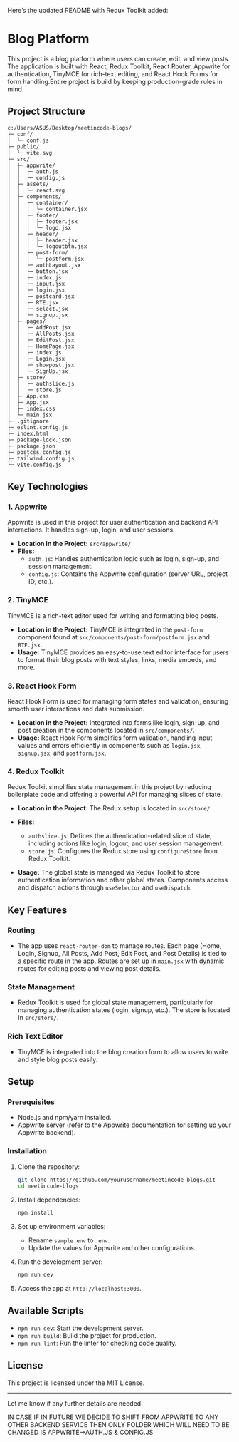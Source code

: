 Here’s the updated README with Redux Toolkit added:

# Blog Platform

This project is a blog platform where users can create, edit, and view posts. The application is built with React, Redux Toolkit, React Router, Appwrite for authentication, TinyMCE for rich-text editing, and React Hook Forms for form handling.Entire project is build by keeping production-grade rules in mind.

## Project Structure

```
c:/Users/ASUS/Desktop/meetincode-blogs/
├─ conf/
│  └─ conf.js
├─ public/
│  └─ vite.svg
├─ src/
│  ├─ appwrite/
│  │  ├─ auth.js
│  │  └─ config.js
│  ├─ assets/
│  │  └─ react.svg
│  ├─ components/
│  │  ├─ container/
│  │  │  └─ container.jsx
│  │  ├─ footer/
│  │  │  ├─ footer.jsx
│  │  │  └─ logo.jsx
│  │  ├─ header/
│  │  │  ├─ header.jsx
│  │  │  └─ logoutbtn.jsx
│  │  ├─ post-form/
│  │  │  └─ postform.jsx
│  │  ├─ authLayout.jsx
│  │  ├─ button.jsx
│  │  ├─ index.js
│  │  ├─ input.jsx
│  │  ├─ login.jsx
│  │  ├─ postcard.jsx
│  │  ├─ RTE.jsx
│  │  ├─ select.jsx
│  │  └─ signup.jsx
│  ├─ pages/
│  │  ├─ AddPost.jsx
│  │  ├─ AllPosts.jsx
│  │  ├─ EditPost.jsx
│  │  ├─ HomePage.jsx
│  │  ├─ index.js
│  │  ├─ Login.jsx
│  │  ├─ showpost.jsx
│  │  └─ SignUp.jsx
│  ├─ store/
│  │  ├─ authslice.js
│  │  └─ store.js
│  ├─ App.css
│  ├─ App.jsx
│  ├─ index.css
│  └─ main.jsx
├─ .gitignore
├─ eslint.config.js
├─ index.html
├─ package-lock.json
├─ package.json
├─ postcss.config.js
├─ tailwind.config.js
└─ vite.config.js
```

## Key Technologies

### 1. **Appwrite**

Appwrite is used in this project for user authentication and backend API interactions. It handles sign-up, login, and user sessions.

- **Location in the Project:** `src/appwrite/`
- **Files:**
  - `auth.js`: Handles authentication logic such as login, sign-up, and session management.
  - `config.js`: Contains the Appwrite configuration (server URL, project ID, etc.).

### 2. **TinyMCE**

TinyMCE is a rich-text editor used for writing and formatting blog posts.

- **Location in the Project:** TinyMCE is integrated in the `post-form` component found at `src/components/post-form/postform.jsx` and `RTE.jsx`.
- **Usage:** TinyMCE provides an easy-to-use text editor interface for users to format their blog posts with text styles, links, media embeds, and more.

### 3. **React Hook Form**

React Hook Form is used for managing form states and validation, ensuring smooth user interactions and data submission.

- **Location in the Project:** Integrated into forms like login, sign-up, and post creation in the components located in `src/components/`.
- **Usage:** React Hook Form simplifies form validation, handling input values and errors efficiently in components such as `login.jsx`, `signup.jsx`, and `postform.jsx`.

### 4. **Redux Toolkit**

Redux Toolkit simplifies state management in this project by reducing boilerplate code and offering a powerful API for managing slices of state.

- **Location in the Project:** The Redux setup is located in `src/store/`.
- **Files:**

  - `authslice.js`: Defines the authentication-related slice of state, including actions like login, logout, and user session management.
  - `store.js`: Configures the Redux store using `configureStore` from Redux Toolkit.

- **Usage:** The global state is managed via Redux Toolkit to store authentication information and other global states. Components access and dispatch actions through `useSelector` and `useDispatch`.

## Key Features

### Routing

- The app uses `react-router-dom` to manage routes. Each page (Home, Login, Signup, All Posts, Add Post, Edit Post, and Post Details) is tied to a specific route in the app. Routes are set up in `main.jsx` with dynamic routes for editing posts and viewing post details.

### State Management

- Redux Toolkit is used for global state management, particularly for managing authentication states (login, signup, etc.). The store is located in `src/store/`.

### Rich Text Editor

- TinyMCE is integrated into the blog creation form to allow users to write and style blog posts easily.

## Setup

### Prerequisites

- Node.js and npm/yarn installed.
- Appwrite server (refer to the Appwrite documentation for setting up your Appwrite backend).

### Installation

1. Clone the repository:

   ```bash
   git clone https://github.com/yourusername/meetincode-blogs.git
   cd meetincode-blogs
   ```

2. Install dependencies:

   ```bash
   npm install
   ```

3. Set up environment variables:

   - Rename `sample.env` to `.env`.
   - Update the values for Appwrite and other configurations.

4. Run the development server:

   ```bash
   npm run dev
   ```

5. Access the app at `http://localhost:3000`.

## Available Scripts

- `npm run dev`: Start the development server.
- `npm run build`: Build the project for production.
- `npm run lint`: Run the linter for checking code quality.

## License

This project is licensed under the MIT License.

---

Let me know if any further details are needed!

IN CASE IF IN FUTURE WE DECIDE TO SHIFT FROM APPWRITE TO ANY OTHER BACKEND SERVICE THEN ONLY FOLDER WHICH WILL NEED TO BE CHANGED IS APPWRITE->AUTH.JS & CONFIG.JS
